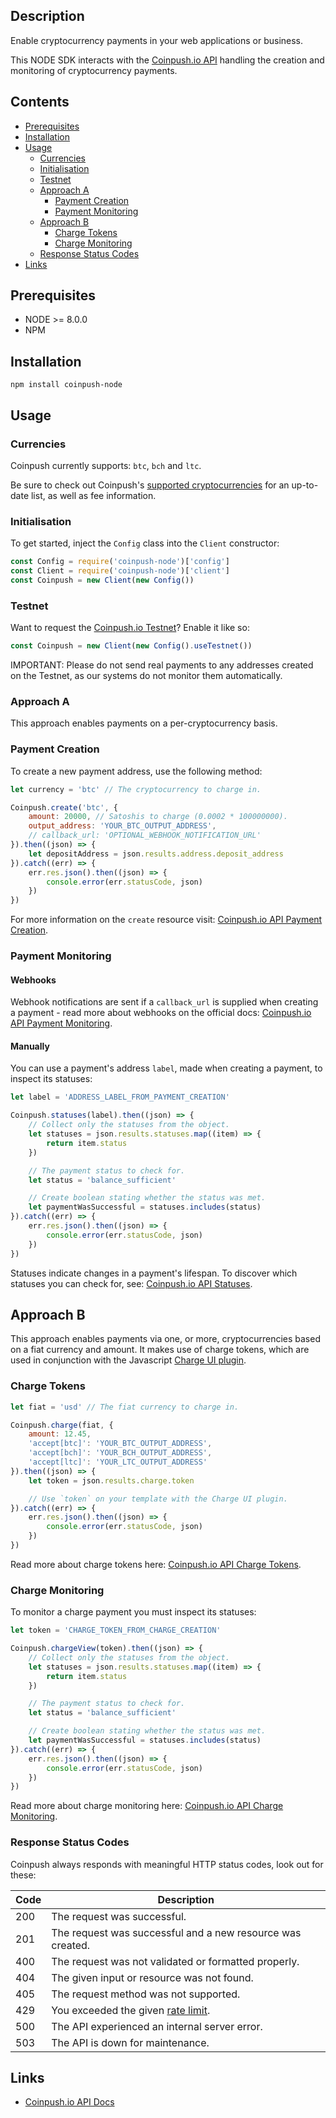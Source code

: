 ## Description

Enable cryptocurrency payments in your web applications or business.

This NODE SDK interacts with the [Coinpush.io API](http://coinpush.test/docs/api) handling the creation and monitoring of cryptocurrency payments.

## Contents

* [Prerequisites](#prerequisites)
* [Installation](#installation)
* [Usage](#usage)
    * [Currencies](#currencies)
    * [Initialisation](#initialisation)
    * [Testnet](#testnet)
    * [Approach A](#approach-a)
        * [Payment Creation](#payment-creation)
        * [Payment Monitoring](#payment-monitoring)
    * [Approach B](#approach-b)
        * [Charge Tokens](#charge-tokens)
        * [Charge Monitoring](#charge-monitoring)
    * [Response Status Codes](#response-status-codes)
* [Links](#links)

## Prerequisites

* NODE >= 8.0.0
* NPM

## Installation

```
npm install coinpush-node
```

## Usage

### Currencies

Coinpush currently supports: `btc`, `bch` and `ltc`.

Be sure to check out Coinpush's [supported cryptocurrencies](https://coinpush.io/docs/api#currencies) for an up-to-date list, as well as fee information.

### Initialisation

To get started, inject the `Config` class into the `Client` constructor:

```javascript
const Config = require('coinpush-node')['config']
const Client = require('coinpush-node')['client']
const Coinpush = new Client(new Config())
```

### Testnet

Want to request the [Coinpush.io Testnet](https://coinpush.io/api/testnet)? Enable it like so:

```js
const Coinpush = new Client(new Config().useTestnet())
```

IMPORTANT: Please do not send real payments to any addresses created on the Testnet, as our systems do not monitor them automatically.

### Approach A

This approach enables payments on a per-cryptocurrency basis.

### Payment Creation

To create a new payment address, use the following method:

```javascript
let currency = 'btc' // The cryptocurrency to charge in.

Coinpush.create('btc', {
    amount: 20000, // Satoshis to charge (0.0002 * 100000000).
    output_address: 'YOUR_BTC_OUTPUT_ADDRESS',
    // callback_url: 'OPTIONAL_WEBHOOK_NOTIFICATION_URL'
}).then((json) => {
    let depositAddress = json.results.address.deposit_address
}).catch((err) => {
    err.res.json().then((json) => {
        console.error(err.statusCode, json)
    })
})
```

For more information on the `create` resource visit: [Coinpush.io API Payment Creation](https://coinpush.io/docs/api#creation).

### Payment Monitoring

#### Webhooks
Webhook notifications are sent if a `callback_url` is supplied when creating a payment - read more about webhooks on the official docs: [Coinpush.io API Payment Monitoring](https://coinpush.io/docs/api#monitoring).

#### Manually
You can use a payment's address `label`, made when creating a payment, to inspect its statuses:

```javascript
let label = 'ADDRESS_LABEL_FROM_PAYMENT_CREATION'

Coinpush.statuses(label).then((json) => {
    // Collect only the statuses from the object.
    let statuses = json.results.statuses.map((item) => {
        return item.status
    })

    // The payment status to check for.
    let status = 'balance_sufficient'

    // Create boolean stating whether the status was met.
    let paymentWasSuccessful = statuses.includes(status)
}).catch((err) => {
    err.res.json().then((json) => {
        console.error(err.statusCode, json)
    })
})
```

Statuses indicate changes in a payment's lifespan. To discover which statuses you can check for, see: [Coinpush.io API Statuses](https://coinpush.io/docs/api#statuses).

## Approach B

This approach enables payments via one, or more, cryptocurrencies based on a fiat currency and amount. It makes use of charge tokens, which are used in conjunction with the Javascript [Charge UI plugin](https://github.com/Vimiso/coinpush-charge-ui).

### Charge Tokens

```javascript
let fiat = 'usd' // The fiat currency to charge in.

Coinpush.charge(fiat, {
    amount: 12.45,
    'accept[btc]': 'YOUR_BTC_OUTPUT_ADDRESS',
    'accept[bch]': 'YOUR_BCH_OUTPUT_ADDRESS',
    'accept[ltc]': 'YOUR_LTC_OUTPUT_ADDRESS'
}).then((json) => {
    let token = json.results.charge.token

    // Use `token` on your template with the Charge UI plugin.
}).catch((err) => {
    err.res.json().then((json) => {
        console.error(err.statusCode, json)
    })
})
```

Read more about charge tokens here: [Coinpush.io API Charge Tokens](https://coinpush.io/docs/api#charge-tokens).

### Charge Monitoring

To monitor a charge payment you must inspect its statuses:

```javascript
let token = 'CHARGE_TOKEN_FROM_CHARGE_CREATION'

Coinpush.chargeView(token).then((json) => {
    // Collect only the statuses from the object.
    let statuses = json.results.statuses.map((item) => {
        return item.status
    })

    // The payment status to check for.
    let status = 'balance_sufficient'

    // Create boolean stating whether the status was met.
    let paymentWasSuccessful = statuses.includes(status)
}).catch((err) => {
    err.res.json().then((json) => {
        console.error(err.statusCode, json)
    })
})
```

Read more about charge monitoring here: [Coinpush.io API Charge Monitoring](https://coinpush.io/docs/api#charge-monitoring).

### Response Status Codes

Coinpush always responds with meaningful HTTP status codes, look out for these:

| Code | Description |
| ---- |-------------|
| 200  | The request was successful. |
| 201  | The request was successful and a new resource was created. |
| 400  | The request was not validated or formatted properly. |
| 404  | The given input or resource was not found. |
| 405  | The request method was not supported. |
| 429  | You exceeded the given [rate limit](https://coinpush.io/docs/api#limiting). |
| 500  | The API experienced an internal server error. |
| 503  | The API is down for maintenance. |

## Links

* [Coinpush.io API Docs](https://coinpush.io/docs/api)